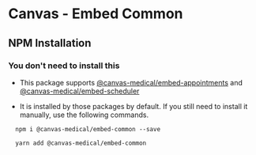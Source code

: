 # Canvas - Embed Common

## NPM Installation

### You don't need to install this

- This package supports [@canvas-medical/embed-appointments](https://www.npmjs.com/package/@canvas-medical/embed-appointments) and [@canvas-medical/embed-scheduler](https://www.npmjs.com/package/@canvas-medical/embed-scheduler)

- It is installed by those packages by default. If you still need to install it manually, use the following commands.

```
  npm i @canvas-medical/embed-common --save
```

```
  yarn add @canvas-medical/embed-common
```
